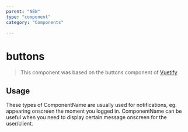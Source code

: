 ```yaml
---
parent: "NEW"
type: "component"
category: "Components"

---
```


# buttons

>This component was based on the buttons component of [Vuetify](https://vuetifyjs.com/en/components/buttons/ "Vuetify's buttons component")

## Usage

These types of ComponentName are usually used for notifications, eg. appearing onscreen the moment you logged in. ComponentName can be useful when you need to display certain message onscreen for the user/client.

<!-- Component template need to be here -->
<DocComponent :file="'NEW/buttons/NEW_buttons-usage'"/>





